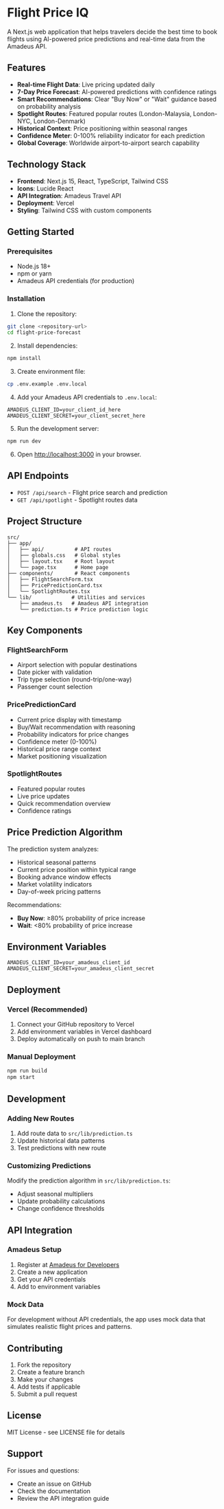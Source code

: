 # Flight Price IQ

A Next.js web application that helps travelers decide the best time to book flights using AI-powered price predictions and real-time data from the Amadeus API.

## Features

- **Real-time Flight Data**: Live pricing updated daily
- **7-Day Price Forecast**: AI-powered predictions with confidence ratings
- **Smart Recommendations**: Clear "Buy Now" or "Wait" guidance based on probability analysis
- **Spotlight Routes**: Featured popular routes (London-Malaysia, London-NYC, London-Denmark)
- **Historical Context**: Price positioning within seasonal ranges
- **Confidence Meter**: 0-100% reliability indicator for each prediction
- **Global Coverage**: Worldwide airport-to-airport search capability

## Technology Stack

- **Frontend**: Next.js 15, React, TypeScript, Tailwind CSS
- **Icons**: Lucide React
- **API Integration**: Amadeus Travel API
- **Deployment**: Vercel
- **Styling**: Tailwind CSS with custom components

## Getting Started

### Prerequisites

- Node.js 18+ 
- npm or yarn
- Amadeus API credentials (for production)

### Installation

1. Clone the repository:
```bash
git clone <repository-url>
cd flight-price-forecast
```

2. Install dependencies:
```bash
npm install
```

3. Create environment file:
```bash
cp .env.example .env.local
```

4. Add your Amadeus API credentials to `.env.local`:
```
AMADEUS_CLIENT_ID=your_client_id_here
AMADEUS_CLIENT_SECRET=your_client_secret_here
```

5. Run the development server:
```bash
npm run dev
```

6. Open [http://localhost:3000](http://localhost:3000) in your browser.

## API Endpoints

- `POST /api/search` - Flight price search and prediction
- `GET /api/spotlight` - Spotlight routes data

## Project Structure

```
src/
├── app/
│   ├── api/          # API routes
│   ├── globals.css   # Global styles
│   ├── layout.tsx    # Root layout
│   └── page.tsx      # Home page
├── components/       # React components
│   ├── FlightSearchForm.tsx
│   ├── PricePredictionCard.tsx
│   └── SpotlightRoutes.tsx
└── lib/             # Utilities and services
    ├── amadeus.ts   # Amadeus API integration
    └── prediction.ts # Price prediction logic
```

## Key Components

### FlightSearchForm
- Airport selection with popular destinations
- Date picker with validation
- Trip type selection (round-trip/one-way)
- Passenger count selection

### PricePredictionCard
- Current price display with timestamp
- Buy/Wait recommendation with reasoning
- Probability indicators for price changes
- Confidence meter (0-100%)
- Historical price range context
- Market positioning visualization

### SpotlightRoutes
- Featured popular routes
- Live price updates
- Quick recommendation overview
- Confidence ratings

## Price Prediction Algorithm

The prediction system analyzes:
- Historical seasonal patterns
- Current price position within typical range
- Booking advance window effects
- Market volatility indicators
- Day-of-week pricing patterns

Recommendations:
- **Buy Now**: ≥80% probability of price increase
- **Wait**: <80% probability of price increase

## Environment Variables

```
AMADEUS_CLIENT_ID=your_amadeus_client_id
AMADEUS_CLIENT_SECRET=your_amadeus_client_secret
```

## Deployment

### Vercel (Recommended)

1. Connect your GitHub repository to Vercel
2. Add environment variables in Vercel dashboard
3. Deploy automatically on push to main branch

### Manual Deployment

```bash
npm run build
npm start
```

## Development

### Adding New Routes

1. Add route data to `src/lib/prediction.ts`
2. Update historical data patterns
3. Test predictions with new route

### Customizing Predictions

Modify the prediction algorithm in `src/lib/prediction.ts`:
- Adjust seasonal multipliers
- Update probability calculations
- Change confidence thresholds

## API Integration

### Amadeus Setup

1. Register at [Amadeus for Developers](https://developers.amadeus.com/)
2. Create a new application
3. Get your API credentials
4. Add to environment variables

### Mock Data

For development without API credentials, the app uses mock data that simulates realistic flight prices and patterns.

## Contributing

1. Fork the repository
2. Create a feature branch
3. Make your changes
4. Add tests if applicable
5. Submit a pull request

## License

MIT License - see LICENSE file for details

## Support

For issues and questions:
- Create an issue on GitHub
- Check the documentation
- Review the API integration guide
